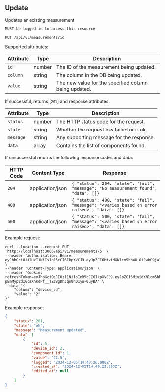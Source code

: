## Update
Updates an existing measurement

`MUST be logged in to access this resource`

```plaintext
PUT /api/v1/measurements/id
```

Supported attributes:

| Attribute                | Type     | Description           |
|--------------------------|----------|-----------------------|
| `id`            | number | The ID of the measurement being updated. |
| `column`            | string | The column in the DB being updated. |
| `value`            | string | The new value for the specified column being updated. |


If successful, returns [`201`] and response attributes:

| Attribute                | Type     | Description           |
|--------------------------|----------|-----------------------|
| `status`            | number | The HTTP status code for the request. |
| `state`            | string | Whether the request has failed or is ok. |
| `message`            | string | Any supporting message for the response. |
| `data`            | array | Contains the list of components found. |

If unsuccessful returns the following response codes and data:

| HTTP Code                 | Content Type   | Response        |
|---------------------------|----------------|-----------------|
| `204`                     | application/json | `{ "status": 204, "state": "fail", "message": "No measurement found", "data": []}`|
| `400`                     | application/json | `{ "status": 400, "state": "fail", "message": "<varies based on error raised>", "data": []}`|
| `500`                     | application/json | `{ "status": 500, "state": "fail", "message": "<varies based on error raised>", "data": []}`|

Example request:

```shell
curl --location --request PUT 'http://localhost:3005/api/v1/measurements/5' \
--header 'Authorisation: Bearer eyJhbGciOiJIUzI1NiIsInR5cCI6IkpXVCJ9.eyJpZCI6MiwidXNlcm5hbWUiOiJwbG9ja3llckBnb29nbGVtYWlsLmNvbSIsImRpc3BsYXlfbmFtZSI6IlBhdWwiLCJsYXN0X2xvZ29uIjpudWxsLCJpYXQiOjE3MzM0MTA3MTksImV4cCI6MTczMzQxMTAxOX0.mSIVD4CfuQdO3aVuwt9AMJUg_rSiz7O4ZbIqgTPflrA' \
--header 'Content-Type: application/json' \
--header 'Cookie: refreshToken=eyJhbGciOiJIUzI1NiIsInR5cCI6IkpXVCJ9.eyJpZCI6MiwidXNlcm5hbWUiOiJwbG9ja3llckBnb29nbGVtYWlsLmNvbSIsImRpc3BsYXlfbmFtZSI6IlBhdWwiLCJsYXN0X2xvZ29uIjpudWxsLCJpYXQiOjE3MzM0MTA3MTksImV4cCI6MTczMzQ5NzExOX0.-pBmMyp2dIGcaXhKdPf__TZUBgDhJqs8hD1yu-0uyBA' \
--data '{
    "column": "device_id",
    "value": "2"
}'
```

Example response:

```json
{
    "status": 201,
    "state": "ok",
    "message": "Measurement updated",
    "data": [
        {
            "id": 5,
            "device_id": 2,
            "component_id": 1,
            "value": "12.5",
            "logged": "2024-12-05T14:43:26.000Z",
            "created_at": "2024-12-05T14:49:22.693Z",
            "edited_at": null
        }
    ]
}
```